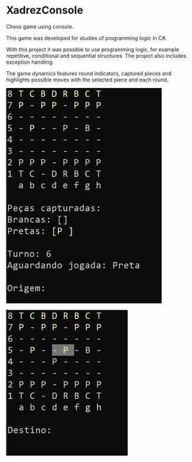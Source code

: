 # XadrezConsole

Chess game using console.

This game was developed for studies of programming logic in C#.

With this project it was possible to use programming logic, for example repetitive, conditional and sequential structures.
The project also includes exception handling.


The game dynamics features round indicators, captured pieces and highlights possible moves with the selected piece and each round.

![Alt text](https://github.com/LeopoldoLeonardi/XadrezConsole/blob/main/img/pecaCapturada.PNG)

![Alt text](https://github.com/LeopoldoLeonardi/XadrezConsole/blob/main/img/captura.PNG)
